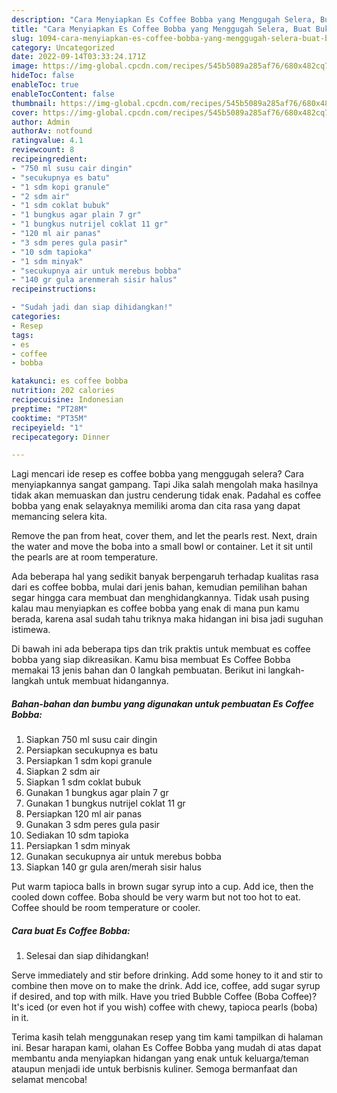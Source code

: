 ```yaml
---
description: "Cara Menyiapkan Es Coffee Bobba yang Menggugah Selera, Buat Buka Puasa Lezat Sekali"
title: "Cara Menyiapkan Es Coffee Bobba yang Menggugah Selera, Buat Buka Puasa Lezat Sekali"
slug: 1094-cara-menyiapkan-es-coffee-bobba-yang-menggugah-selera-buat-buka-puasa-lezat-sekali
category: Uncategorized
date: 2022-09-14T03:33:24.171Z
image: https://img-global.cpcdn.com/recipes/545b5089a285af76/680x482cq70/es-coffee-bobba-foto-resep-utama.jpg
hideToc: false
enableToc: true
enableTocContent: false
thumbnail: https://img-global.cpcdn.com/recipes/545b5089a285af76/680x482cq70/es-coffee-bobba-foto-resep-utama.jpg
cover: https://img-global.cpcdn.com/recipes/545b5089a285af76/680x482cq70/es-coffee-bobba-foto-resep-utama.jpg
author: Admin
authorAv: notfound
ratingvalue: 4.1
reviewcount: 8
recipeingredient:
- "750 ml susu cair dingin"
- "secukupnya es batu"
- "1 sdm kopi granule"
- "2 sdm air"
- "1 sdm coklat bubuk"
- "1 bungkus agar plain 7 gr"
- "1 bungkus nutrijel coklat 11 gr"
- "120 ml air panas"
- "3 sdm peres gula pasir"
- "10 sdm tapioka"
- "1 sdm minyak"
- "secukupnya air untuk merebus bobba"
- "140 gr gula arenmerah sisir halus"
recipeinstructions:

- "Sudah jadi dan siap dihidangkan!"
categories:
- Resep
tags:
- es
- coffee
- bobba

katakunci: es coffee bobba 
nutrition: 202 calories
recipecuisine: Indonesian
preptime: "PT28M"
cooktime: "PT35M"
recipeyield: "1"
recipecategory: Dinner

---
```



Lagi mencari ide resep es coffee bobba yang menggugah selera? Cara menyiapkannya sangat gampang. Tapi Jika salah mengolah maka hasilnya tidak akan memuaskan dan justru cenderung tidak enak. Padahal es coffee bobba yang enak selayaknya memiliki aroma dan cita rasa yang dapat memancing selera kita.


Remove the pan from heat, cover them, and let the pearls rest. Next, drain the water and move the boba into a small bowl or container. Let it sit until the pearls are at room temperature.

Ada beberapa hal yang sedikit banyak berpengaruh terhadap kualitas rasa dari es coffee bobba, mulai dari jenis bahan, kemudian pemilihan bahan segar hingga cara membuat dan menghidangkannya. Tidak usah pusing kalau mau menyiapkan es coffee bobba yang enak di mana pun kamu berada, karena asal sudah tahu triknya maka hidangan ini bisa jadi suguhan istimewa.


Di bawah ini ada beberapa tips dan trik praktis untuk membuat es coffee bobba yang siap dikreasikan. Kamu bisa membuat Es Coffee Bobba memakai 13 jenis bahan dan 0 langkah pembuatan. Berikut ini langkah-langkah untuk membuat hidangannya.

<!--inarticleads1-->

##### Bahan-bahan dan bumbu yang digunakan untuk pembuatan Es Coffee Bobba:

1. Siapkan 750 ml susu cair dingin
1. Persiapkan secukupnya es batu
1. Persiapkan 1 sdm kopi granule
1. Siapkan 2 sdm air
1. Siapkan 1 sdm coklat bubuk
1. Gunakan 1 bungkus agar plain 7 gr
1. Gunakan 1 bungkus nutrijel coklat 11 gr
1. Persiapkan 120 ml air panas
1. Gunakan 3 sdm peres gula pasir
1. Sediakan 10 sdm tapioka
1. Persiapkan 1 sdm minyak
1. Gunakan secukupnya air untuk merebus bobba
1. Siapkan 140 gr gula aren/merah sisir halus


Put warm tapioca balls in brown sugar syrup into a cup. Add ice, then the cooled down coffee. Boba should be very warm but not too hot to eat. Coffee should be room temperature or cooler. 

<!--inarticleads2-->

##### Cara buat Es Coffee Bobba:


1. Selesai dan siap dihidangkan!

Serve immediately and stir before drinking. Add some honey to it and stir to combine then move on to make the drink. Add ice, coffee, add sugar syrup if desired, and top with milk. Have you tried Bubble Coffee (Boba Coffee)? It&#39;s iced (or even hot if you wish) coffee with chewy, tapioca pearls (boba) in it. 

Terima kasih telah menggunakan resep yang tim kami tampilkan di halaman ini. Besar harapan kami, olahan Es Coffee Bobba yang mudah di atas dapat membantu anda menyiapkan hidangan yang enak untuk keluarga/teman ataupun menjadi ide untuk berbisnis kuliner. Semoga bermanfaat dan selamat mencoba!
